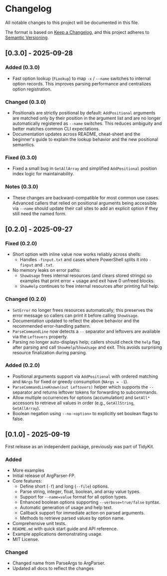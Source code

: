 # Changelog

All notable changes to this project will be documented in this file.

The format is based on [Keep a Changelog](https://keepachangelog.com/en/1.0.0/),
and this project adheres to [Semantic Versioning](https://semver.org/spec/v2.0.0.html).


## [0.3.0] - 2025-09-28

### Added (0.3.0)

- Fast option lookup (`FLookup`) to map `-x` / `--name` switches to internal option records. This improves parsing performance and centralizes option registration.

### Changed (0.3.0)

- Positionals are strictly positional by default: `AddPositional` arguments are matched only by their position in the argument list and are no longer automatically registered as `--name` switches. This reduces ambiguity and better matches common CLI expectations.
- Documentation updates across README, cheat-sheet and the beginner's guide to explain the lookup behavior and the new positional semantics.

### Fixed (0.3.0)

- Fixed a small bug in `GetAllArray` and simplified `AddPositional` position index logic for maintainability.

### Notes (0.3.0)

- These changes are backward-compatible for most common use cases. Advanced callers that relied on positional arguments being accessible via `--name` should update their call sites to add an explicit option if they still need the named form.


## [0.2.0] - 2025-09-27

### Fixed (0.2.0)

- Short option with inline value now works reliably across shells:
  - Handles `-finput.txt` and cases where PowerShell splits it into `-finput` and `.txt`.
- No memory leaks on error paths:
  - `ShowUsage` frees internal resources (and clears stored strings) so examples that print error + usage and exit have 0 unfreed blocks.
  - `ShowHelp` continues to free internal resources after printing full help.


### Changed (0.2.0)

- `SetError` no longer frees resources automatically; this preserves the error message so callers can print it before calling `ShowUsage`.
- Documentation updated to reflect the above behavior and the recommended error-handling pattern.
- `ParseCommandLine` now detects a `--` separator and leftovers are available via the `Leftovers` property.
- Parsing no longer auto-displays help; callers should check the `help` flag after parsing and call `ShowHelp`/`ShowUsage` and exit. This avoids surprising resource finalization during parsing.


### Added (0.2.0)

- Positional arguments support via `AddPositional` with ordered matching and `NArgs` for fixed or greedy consumption (`NArgs = -1`).
- `ParseCommandLineKnown(out Leftovers)` helper which supports the `--` separator and returns leftover tokens for forwarding to subcommands.
- Allow multiple occurrences for options (accumulation) and `GetAll*` accessors to retrieve all values in order (e.g., `GetAllString`, `GetAllArray`).
- Boolean negation using `--no-<option>` to explicitly set boolean flags to false.

## [0.1.0] - 2025-09-19

First release as an independent package, previously was part of TidyKit.

### Added

- More examples
- Initial release of ArgParser-FP.
- Core features:
  - Define short (`-f`) and long (`--file`) options.
  - Parse string, integer, float, boolean, and array value types.
  - Support for `--name=value` format for all option types.
  - Enhanced boolean options supporting `--verbose=true/false` syntax.
  - Automatic generation of usage and help text.
  - Callback support for immediate action on parsed arguments.
  - Methods to retrieve parsed values by option name.
- Comprehensive unit tests.
- `README.md` with quick start guide and API reference.
- Example applications demonstrating usage.
- MIT License.

### Changed

- Changed name from ParseArgs to ArgParser.
- Updated all docs to reflect the changes
